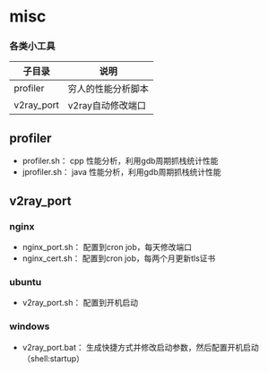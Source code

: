 # misc
### 各类小工具

| 子目录        | 说明          |
|------------|-------------|
| profiler   | 穷人的性能分析脚本   |
| v2ray_port | v2ray自动修改端口 |



## profiler
- profiler.sh： cpp 性能分析，利用gdb周期抓栈统计性能
- jprofiler.sh： java 性能分析，利用gdb周期抓栈统计性能

## v2ray_port  
### nginx
- nginx_port.sh： 配置到cron job，每天修改端口
- nginx_cert.sh： 配置到cron job，每两个月更新tls证书

### ubuntu
- v2ray_port.sh： 配置到开机启动

### windows
- v2ray_port.bat： 生成快捷方式并修改启动参数，然后配置开机启动（shell:startup）
